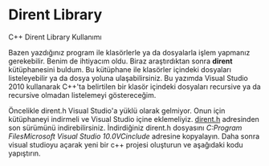 # Dirent Library

C++ Dirent Library Kullanımı

Bazen yazdığınız program ile klasörlerle ya da dosyalarla işlem yapmanız gerekebilir. Benim de ihtiyacım oldu. Biraz araştırdıktan sonra <strong>dirent</strong> kütüphanesini buldum. Bu kütüphane ile klasörler içindeki dosyaları listeleyebilir ya da dosya yoluna ulaşabilirsiniz. Bu yazımda Visual Studio 2010 kullanarak C++'ta belirtilen bir klasör içindeki dosyaları recursive ya da recursive olmadan listelemeyi göstereceğim.
<!--more-->
Öncelikle dirent.h Visual Studio'a yüklü olarak gelmiyor. Onun için kütüphaneyi indirmeli ve Visual Studio içine eklemeliyiz. <a href="http://www.softagalleria.net/dirent.php">dirent.h</a> adresinden son sürümünü indirebilirsiniz. İndirdiğiniz dirent.h dosyasını
<em>C:Program FilesMicrosoft Visual Studio 10.0VCinclude</em>
adresine kopyalayın. Daha sonra visual studioyu açarak yeni bir c++ projesi oluşturun ve aşağıdaki kodu yapıştırın.



